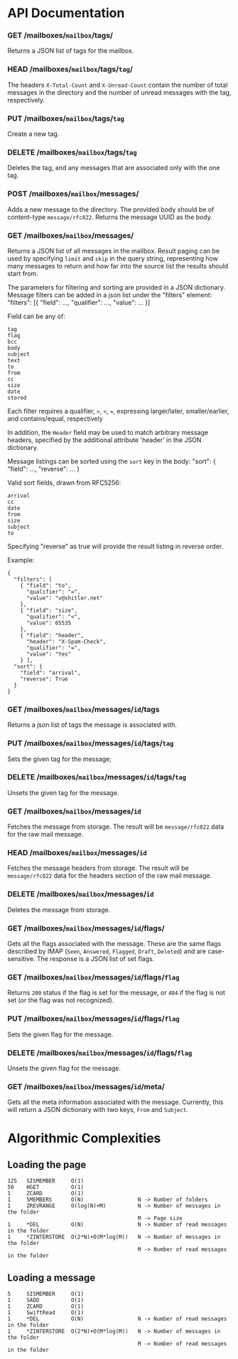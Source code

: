 
# API Documentation

### GET /mailboxes/`mailbox`/tags/

Returns a JSON list of tags for the mailbox.

### HEAD /mailboxes/`mailbox`/tags/`tag`/

The headers `X-Total-Count` and `X-Unread-Count` contain the number of total
messages in the directory and the number of unread messages with the
tag, respectively.

### PUT /mailboxes/`mailbox`/tags/`tag`

Create a new tag.

### DELETE /mailboxes/`mailbox`/tags/`tag`

Deletes the tag, and any messages that are associated only with the one
tag.

### POST /mailboxes/`mailbox`/messages/

Adds a new message to the directory.  The provided body should be of
content-type `message/rfc822`.  Returns the message UUID as the body.

### GET /mailboxes/`mailbox`/messages/

Returns a JSON list of all messages in the mailbox.  Result paging can
be used by specifying `limit` and `skip` in the query string,
representing how many messages to return and how far into the source
list the results should start from.

The parameters for filtering and sorting are provided in a JSON dictionary.
Message filters can be added in a json list under the "filters" element:
"filters": [{ "field": ...,
  "qualifier":  ...,
  "value": ...
}]

Field can be any of:
```
tag
flag
bcc
body
subject
text
to
from
cc
size 
date
stored
```

Each filter requires a qualifier, `>`, `<`, `=`, expressing
larger/later, smaller/earlier, and contains/equal, respectively

In addition, the `Header` field may be used to match arbitrary
message headers, specified by the additional attribute 'header' in the
JSON dictionary.

Message listings can be sorted using the `sort` key in the body:
"sort": {
  "field": ...,
  "reverse": ...
}

Valid sort fields, drawn from RFC5256:
```
arrival
cc
date
from
size
subject
to
```

Specifying "reverse" as true will provide the result listing in reverse
order.

Example:
```
{
  "filters": [
    { "field": "to",
      "qualifier": "=",
      "value": "v@shitler.net"
    },
    { "field": "size",
      "qualifier": "<",
      "value": 65535
    },
    { "field": "header",
      "header": "X-Spam-Check",
      "qualifier": "=",
      "value": "Yes"
    } ],
  "sort": {
    "field": "arrival",
    "reverse": True
  }
}
```

### GET /mailboxes/`mailbox`/messages/`id`/tags

Returns a json list of tags the message is associated with.

### PUT /mailboxes/`mailbox`/messages/`id`/tags/`tag`

Sets the given tag for the message;

### DELETE /mailboxes/`mailbox`/messages/`id`/tags/`tag`

Unsets the given tag for the message.

### GET /mailboxes/`mailbox`/messages/`id`

Fetches the message from storage. The result will be `message/rfc822`
data for the raw mail message.

### HEAD /mailboxes/`mailbox`/messages/`id`

Fetches the message headers from storage. The result will be `message/rfc822`
data for the headers section of the raw mail message.

### DELETE /mailboxes/`mailbox`/messages/`id`

Deletes the message from storage.

### GET /mailboxes/`mailbox`/messages/`id`/flags/

Gets all the flags associated with the message. These are the same flags
described by IMAP (`Seen`, `Answered`, `Flagged`, `Draft`, `Deleted`) and are
case-sensitive. The response is a JSON list of set flags.

### GET /mailboxes/`mailbox`/messages/`id`/flags/`flag`

Returns `200` status if the flag is set for the message, or `404` if the flag
is not set (or the flag was not recognized).

### PUT /mailboxes/`mailbox`/messages/`id`/flags/`flag`

Sets the given flag for the message.

### DELETE /mailboxes/`mailbox`/messages/`id`/flags/`flag`

Unsets the given flag for the message.

### GET /mailboxes/`mailbox`/messages/`id`/meta/

Gets all the meta information associated with the message. Currently, this will
return a JSON dictionary with two keys, `From` and `Subject`.

# Algorithmic Complexities

## Loading the page

    125   SISMEMBER     O(1)
    50    HGET          O(1)
    1     ZCARD         O(1)
    1     SMEMBERS      O(N)                 N -> Number of folders
    1     ZREVRANGE     O(log(N)+M)          N -> Number of messages in the folder
                                             M -> Page size
    1     *DEL          O(N)                 N -> Number of read messages in the folder
    1     *ZINTERSTORE  O(2*N)+O(M*log(M))   N -> Number of messages in the folder
                                             M -> Number of read messages in the folder

## Loading a message

    5     SISMEMBER     O(1)
    1     SADD          O(1)
    1     ZCARD         O(1)
    1     SwiftRead     O(1)
    1     *DEL          O(N)                 N -> Number of read messages in the folder
    1     *ZINTERSTORE  O(2*N)+O(M*log(M))   N -> Number of messages in the folder
                                             M -> Number of read messages in the folder
